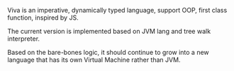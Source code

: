 Viva is an imperative, dynamically typed language, support OOP, first class function, inspired by JS.

The current version is implemented based on JVM lang and tree walk interpreter.

Based on the bare-bones logic, it should continue to grow into a new language that has its own Virtual Machine rather
than JVM.